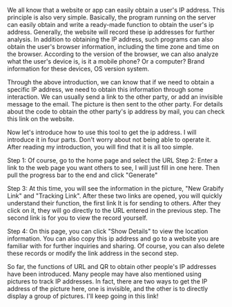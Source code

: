 We all know that a website or app can easily obtain a user's IP address. This principle is also very simple. Basically, the program running on the server can easily obtain and write a ready-made function to obtain the user's ip address. Generally, the website will record these ip addresses for further analysis. In addition to obtaining the IP address, such programs can also obtain the user's browser information, including the time zone and time on the browser. According to the version of the browser, we can also analyze what the user's device is, is it a mobile phone? Or a computer? Brand information for these devices, OS version system.

Through the above introduction, we can know that if we need to obtain a specific IP address, we need to obtain this information through some interaction. We can usually send a link to the other party, or add an invisible message to the email. The picture is then sent to the other party. For details about the code to obtain the other party's ip address by mail, you can check this link on the website.

Now let's introduce how to use this tool to get the ip address. I will introduce it in four parts. Don't worry about not being able to operate it. After reading my introduction, you will find that it is all too simple.

Step 1: Of course, go to the home page and select the URL
Step 2: Enter a link to the web page you want others to see, I will just fill in one here. Then pull the progress bar to the end and click "Generate"

Step 3: At this time, you will see the information in the picture, "New Grabify Link" and "Tracking Link". After these two links are opened, you will quickly understand their function, the first link It is for sending to others. After they click on it, they will go directly to the URL entered in the previous step. The second link is for you to view the record yourself.

Step 4: On this page, you can click "Show Details" to view the location information. You can also copy this ip address and go to a website you are familiar with for further inquiries and sharing. Of course, you can also delete these records or modify the link address in the second step.

So far, the functions of URL and QR to obtain other people's IP addresses have been introduced. Many people may have also mentioned using pictures to track IP addresses. In fact, there are two ways to get the IP address of the picture here, one is invisible, and the other is to directly display a group of pictures. I'll keep going in this link!
